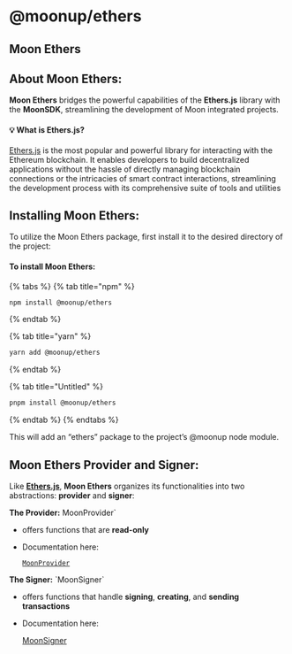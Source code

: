 # @moonup/ethers

## Moon Ethers

## **About Moon Ethers:**

**Moon Ethers** bridges the powerful capabilities of the **Ethers.js** library with the **MoonSDK**, streamlining the development of Moon integrated projects.

#### 💡 What is Ethers.js?

[Ethers.js](https://docs.ethers.org/v5/) is the most popular and powerful library for interacting with the Ethereum blockchain. It enables developers to build decentralized applications without the hassle of directly managing blockchain connections or the intricacies of smart contract interactions, streamlining the development process with its comprehensive suite of tools and utilities

## **Installing Moon Ethers:**

To utilize the Moon Ethers package, first install it to the desired directory of the project:

#### To install Moon Ethers:

{% tabs %}
{% tab title="npm" %}
```bash
npm install @moonup/ethers
```
{% endtab %}

{% tab title="yarn" %}
```bash
yarn add @moonup/ethers
```
{% endtab %}

{% tab title="Untitled" %}
```bash
pnpm install @moonup/ethers
```
{% endtab %}
{% endtabs %}



This will add an “ethers” package to the project’s @moonup node module.

## **Moon Ethers Provider and Signer:**

Like [**Ethers.js**](https://docs.ethers.org/v5/), **Moon Ethers** organizes its functionalities into two abstractions: **provider** and **signer**:

**The Provider:** MoonProvider\`

* offers functions that are **read-only**
*   Documentation here:

    [`MoonProvider`](moonprovider-98424fc361554e529b42c6618739e9be.md)

**The Signer:** \`MoonSigner\`

* offers functions that handle **signing**, **creating**, and **sending transactions**
*   Documentation here:

    [MoonSigner](moonsigner-48c2980a33ab459b98198d189f18f641.md)
